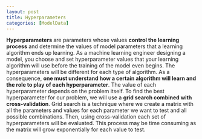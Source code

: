 ```yaml
---
layout: post
title: Hyperparameters
categories: [ModelData]
---
```


**Hyperparameters** are parameters whose values **control the learning process** and determine the values of model parameters that a learning algorithm ends up learning. As a machine learning engineer designing a model, you choose and set hyperparameter values that your learning algorithm will use before the training of the model even begins. The hyperparameters will be different for each type of algorithm. As a consequence, **one must understand how a certain algorithm will learn and the role to play of each hyperparameter**. The value of each hyperparameter depends on the problem itself. To find the best hyperparameter for our problem, we will use a **grid search combined with cross-validation**. Grid search is a technique where we create a matrix with all the parameters and values for each parameter we want to test and all possible combinations. Then, using cross-validation each set of hyperparameters will be evaluated. This process may be time consuming as the matrix will grow exponentially for each value to test.
